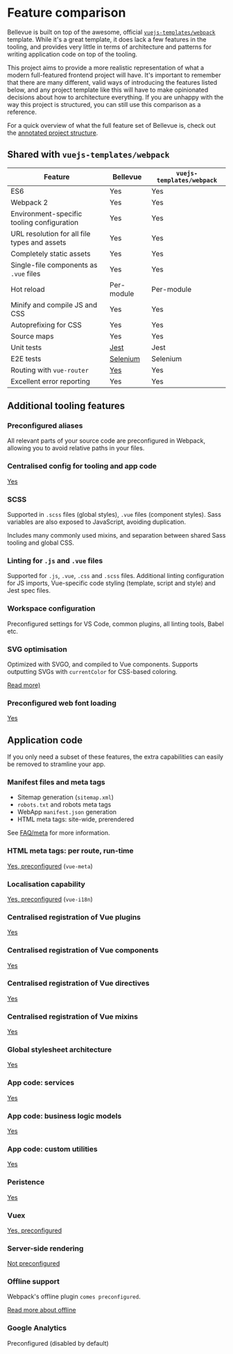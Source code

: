 
# Feature comparison

Bellevue is built on top of the awesome, official [`vuejs-templates/webpack`](https://github.com/vuejs-templates/webpack) template. While it's a great template, it does lack a few features in the tooling, and provides very little in terms of architecture and patterns for writing application code on top of the tooling.

This project aims to provide a more realistic representation of what a modern full-featured frontend project will have. It's important to remember that there are many different, valid ways of introducing the features listed below, and any project template like this will have to make opinionated decisions about how to architecture everything. If you are unhappy with the way this project is structured, you can still use this comparison as a reference.

For a quick overview of what the full feature set of Bellevue is, check out the [annotated project structure](../overview/source.md).

## Shared with `vuejs-templates/webpack`

|Feature|Bellevue|`vuejs-templates/webpack`
| -- | -- | -- |
|ES6|Yes|Yes
|Webpack 2|Yes|Yes
|Environment-specific tooling configuration|Yes|Yes
|URL resolution for all file types and assets|Yes|Yes
|Completely static assets|Yes|Yes
|Single-file components as `.vue` files|Yes|Yes
|Hot reload|Per-module|Per-module
|Minify and compile JS and CSS|Yes|Yes
|Autoprefixing for CSS|Yes|Yes
|Source maps|Yes|Yes
|Unit tests|[Jest](../tests/unit.md)|Jest
|E2E tests|[Selenium](../tests/e2e.md)|Selenium
|Routing with `vue-router`|[Yes](../ui/routing.md)|Yes
|Excellent error reporting|Yes|Yes


## Additional tooling features

### Preconfigured aliases

All relevant parts of your source code are preconfigured in Webpack, allowing you to avoid relative paths in your files.

### Centralised config for tooling and app code

[Yes](../app/config.md)

### SCSS

Supported in `.scss` files (global styles), `.vue` files (component styles). Sass variables are also exposed to JavaScript, avoiding duplication.

Includes many commonly used mixins, and separation between shared Sass tooling and global CSS.

### Linting for `.js` and `.vue` files

Supported for `.js`, `.vue`, `.css` and `.scss` files. Additional linting configuration for JS imports, Vue-specific code styling (template, script and style) and Jest spec files.

### Workspace configuration

Preconfigured settings for VS Code, common plugins, all linting tools, Babel etc.

### SVG optimisation

Optimized with SVGO, and compiled to Vue components. Supports outputting SVGs with `currentColor` for CSS-based coloring.

[Read more)](../tooling/svg-compilation.md)

### Preconfigured web font loading

[Yes](https://github.com/Eiskis/bellevue/tree/master/src/styles/webfonts)


## Application code

If you only need a subset of these features, the extra capabilities can easily be removed to stramline your app.

### Manifest files and meta tags

- Sitemap generation (`sitemap.xml`)
- `robots.txt` and robots meta tags
- WebApp `manifest.json` generation
- HTML meta tags: site-wide, prerendered

See [FAQ/meta](../faq/meta.md) for more information.

### HTML meta tags: per route, run-time

[Yes, preconfigured](../faq/meta.md) (`vue-meta`)

### Localisation capability

[Yes, preconfigured](../ui/localisation.md) (`vue-i18n`)

### Centralised registration of Vue plugins

[Yes](https://github.com/Eiskis/bellevue/tree/master/src/vendor/vue.js)

### Centralised registration of Vue components

[Yes](https://github.com/Eiskis/bellevue/tree/master/src/vendor/vue.js)

### Centralised registration of Vue directives

[Yes](https://github.com/Eiskis/bellevue/tree/master/src/vendor/vue.js)

### Centralised registration of Vue mixins

[Yes](https://github.com/Eiskis/bellevue/tree/master/src/vendor/vue.js)

### Global stylesheet architecture

[Yes](../stylesheets/stylesheet/architecture.md)

### App code: services

[Yes](https://github.com/Eiskis/bellevue/tree/master/src/services)

### App code: business logic models

[Yes](https://github.com/Eiskis/bellevue/tree/master/src/models)

### App code: custom utilities

[Yes](https://github.com/Eiskis/bellevue/tree/master/src/utilities)

### Peristence

[Yes](../ui/persistence.md)

### Vuex

[Yes, preconfigured](../app/vuex.md)

### Server-side rendering

[Not preconfigured](../ui/ssr.md)

### Offline support

Webpack's offline plugin `comes preconfigured`.

[Read more about offline](../ui/offline.md)

### Google Analytics

Preconfigured (disabled by default)
